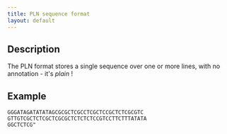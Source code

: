 ```yaml
---
title: PLN sequence format
layout: default
---
```


Description
-----------

The PLN format stores a single sequence over one or more lines, with no annotation - it's *plain* !

Example
-------

```
GGGATAGATATATAGCGCGCTCGCCTCGCTCCGCTCTCGCGTC
GTTGTCGCTCTCGCTCGCGCTCTCTCTCCGTCCTTCTTTATATA
GGCTCTCG"

```

